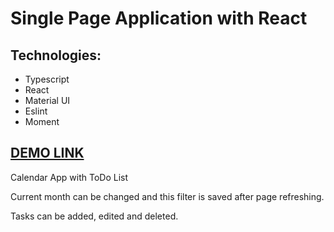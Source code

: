 # Single Page Application with React

## Technologies:
* Typescript
* React
* Material UI
* Eslint
* Moment

## [DEMO LINK](https://soft-frangollo-38ca2a.netlify.app/)

Calendar App with ToDo List

Current month can be changed and this filter is saved after page refreshing.

Tasks can be added, edited and deleted.

